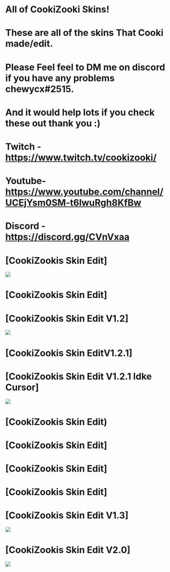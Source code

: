 # All of CookiZooki Skins!
# These are all of the skins That Cooki made/edit.
# Please Feel feel to DM me on discord if you have any problems chewycx#2515.
# And it would help lots if you check these out thank you :)
# Twitch - https://www.twitch.tv/cookizooki/
# Youtube- https://www.youtube.com/channel/UCEjYsm0SM-t6lwuRgh8KfBw
# Discord - https://discord.gg/CVnVxaa

# [CookiZookis Skin Edit]
  ![](https://media.discordapp.net/attachments/746970713293848619/771954550571532288/screenshot016.jpg?width=1204&height=677)

# [CookiZookis Skin Edit]

# [CookiZookis Skin Edit V1.2]
![](https://cdn.discordapp.com/attachments/746970713293848619/771959777969438731/screenshot017.jpg)

# [CookiZookis Skin EditV1.2.1]

# [CookiZookis Skin Edit V1.2.1 Idke Cursor]
![](https://cdn.discordapp.com/attachments/746970713293848619/771959768763727892/screenshot018.jpg)

# [CookiZookis Skin Edit)

# [CookiZookis Skin Edit]

# [CookiZookis Skin Edit]

# [CookiZookis Skin Edit]

# [CookiZookis Skin Edit V1.3]
![](https://cdn.discordapp.com/attachments/746970713293848619/771959752007745536/screenshot023.jpg)
# [CookiZookis Skin Edit V2.0]
 ![](https://cdn.discordapp.com/attachments/746970713293848619/771959740489662464/screenshot022.jpg)


